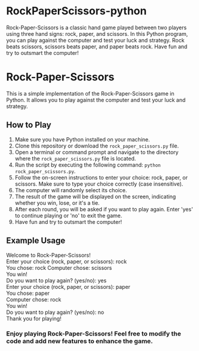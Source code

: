 # RockPaperScissors-python
Rock-Paper-Scissors is a classic hand game played between two players using three hand signs: rock, paper, and scissors. In this Python program, you can play against the computer and test your luck and strategy. Rock beats scissors, scissors beats paper, and paper beats rock. Have fun and try to outsmart the computer!

# Rock-Paper-Scissors

This is a simple implementation of the Rock-Paper-Scissors game in Python. It allows you to play against the computer and test your luck and strategy.

## How to Play

1. Make sure you have Python installed on your machine.
2. Clone this repository or download the `rock_paper_scissors.py` file.
3. Open a terminal or command prompt and navigate to the directory where the `rock_paper_scissors.py` file is located.
4. Run the script by executing the following command: `python rock_paper_scissors.py`.
5. Follow the on-screen instructions to enter your choice: rock, paper, or scissors. Make sure to type your choice correctly (case insensitive).
6. The computer will randomly select its choice.
7. The result of the game will be displayed on the screen, indicating whether you win, lose, or it's a tie.
8. After each round, you will be asked if you want to play again. Enter 'yes' to continue playing or 'no' to exit the game.
9. Have fun and try to outsmart the computer!

## Example Usage
Welcome to Rock-Paper-Scissors! <br>
Enter your choice (rock, paper, or scissors): rock<br>
You chose: rock
Computer chose: scissors<br>
You win!<br>
Do you want to play again? (yes/no): yes<br>
Enter your choice (rock, paper, or scissors): paper<br>
You chose: paper<br>
Computer chose: rock<br>
You win!<br>
Do you want to play again? (yes/no): no<br>
Thank you for playing!<br>


<h3>
Enjoy playing Rock-Paper-Scissors! Feel free to modify the code and add new features to enhance the game.
</h3>
